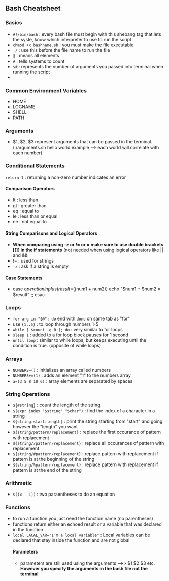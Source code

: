 ## Bash Cheatsheet
### Basics
  - `#!/bin/bash` : every bash file must begin with this shebang tag that lets the syste, know which interpreter to use to run the script
  - `chmod +x bashname.sh` : you must make the file executable
  - `./` : use this before the file name to run the file
  - `@` : means all elements
  - `#` : tells systems to count
  - `$#` : represents the number of arguments you passed into terminal when running the script
  - 

### Common Environment Variables
  - HOME
  - LOGNAME
  - SHELL
  - PATH

### Arguments
  - $1, $2, $3 represent arguments that can be passed in the terminal. (./arguments.sh hello world example --> each world will correlate with each number)

### Conditional Statements
  `return 1` : returning a non-zero number indicates an error
  #### Comparison Operators
  - lt : less than
  - gt : greater than
  - eq : equal to
  - le : less than or equal
  - ne : not equal to
  #### String Comparisons and Logical Operators
  - **When comparing using -z or != or = make sure to use double brackets [[]] in the if statements** (not needed when using logical operators like || and &&
  - != : used for strings 
  - `-z` : ask if a string is empty
  #### Case Statements
  - case $operation in
      plus)
        result=$((num1 + num2))
        echo "$num1 + $num2 = $result"
        ;;
    esac

### Loops
  - `for arg in "$@"; do` end with `done` on same tab as "for"
  - use `{1..5}` : to loop through numbers 1-5
  - `while [ $count -g 0 ]; do` : very similar to for loops
  - `sleep 1` : added to a for loop block pauses for 1 second
  - `until loop` : similar to while loops, but keeps executing until the condition is true. (opposite of while loops)

### Arrays
  - `NUMBERS=()` : initializes an array called numbers
  - `NUMBERS+=(1)` : adds an element "1" to the numbers array
  - `a=(3 5 8 10 6)` : array elements are separated by spaces

### String Operations
  - `${#string}` : count the length of the string
  - `$(expr index "$string" "$char")` : find the index of a character in a string
  - `${string:start:length}` : print the string starting from "start" and going however the "length" you want
  - `${string/pattern/replacement}` : replace the first occurance of pattern with replacement
  - `${string//pattern/replacement}` : replace all occurances of pattern with replacement
  - `${string/#pattern/replacement}` : replace pattern with replacement if pattern is at the beginning of the string
  - `${string/%pattern/replacement}` : replace pattern with replacement if pattern is at the end of the string

### Arithmetic
  - `$((x - 1))` : two paraentheses to do an equation

### Functions
  - to run a function you just need the function name (no parentheses)
  - functions return either an echoed result or a variable that was declared in the function
  - `local LACAL_VAR="I'm a local variable"` : Local variables can be declared that stay inside the function and are not global
    #### Parameters
    - parameters are still used using the arguments -->> $1 $2 $3 etc. **However you specify the arguments in the bash file not the terminal**
